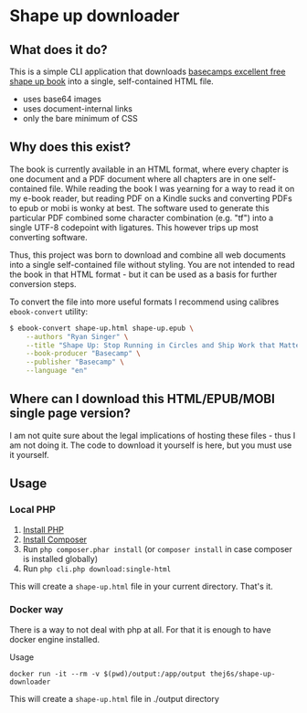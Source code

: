 # Shape up downloader

## What does it do?
This is a simple CLI application that downloads [basecamps excellent free shape up book](https://basecamp.com/shapeup)
into a single, self-contained HTML file.
* uses base64 images
* uses document-internal links
* only the bare minimum of CSS

## Why does this exist?
The book is currently available in an HTML format, where every chapter is one document and a PDF document where all
chapters are in one self-contained file. While reading the book I was yearning for a way to read it on my e-book reader,
but reading PDF on a Kindle sucks and converting PDFs to epub or mobi is wonky at best. The software used to generate
this particular PDF combined some character combination (e.g. "tf") into a single UTF-8 codepoint with ligatures. This
however trips up most converting software.

Thus, this project was born to download and combine all web documents into a single self-contained file without styling.
You are not intended to read the book in that HTML format - but it can be used as a basis for further conversion steps.

To convert the file into more useful formats I recommend using calibres `ebook-convert` utility:
```bash
$ ebook-convert shape-up.html shape-up.epub \
    --authors "Ryan Singer" \
    --title "Shape Up: Stop Running in Circles and Ship Work that Matters" \
    --book-producer "Basecamp" \
    --publisher "Basecamp" \
    --language "en"
```

## Where can I download this HTML/EPUB/MOBI single page version?
I am not quite sure about the legal implications of hosting these files - thus I am not doing it.
The code to download it yourself is here, but you must use it yourself.

## Usage
### Local PHP

1. [Install PHP](https://www.php.net/manual/en/install.php)
2. [Install Composer](https://getcomposer.org/download/)
3. Run `php composer.phar install` (or `composer install` in case composer is installed globally)
4. Run `php cli.php download:single-html`

This will create a `shape-up.html` file in your current directory.
That's it.

### Docker way

There is a way to not deal with php at all. For that it is enough to have docker engine installed.

Usage
```
docker run -it --rm -v $(pwd)/output:/app/output thej6s/shape-up-downloader

```
This will create a `shape-up.html` file in ./output directory
